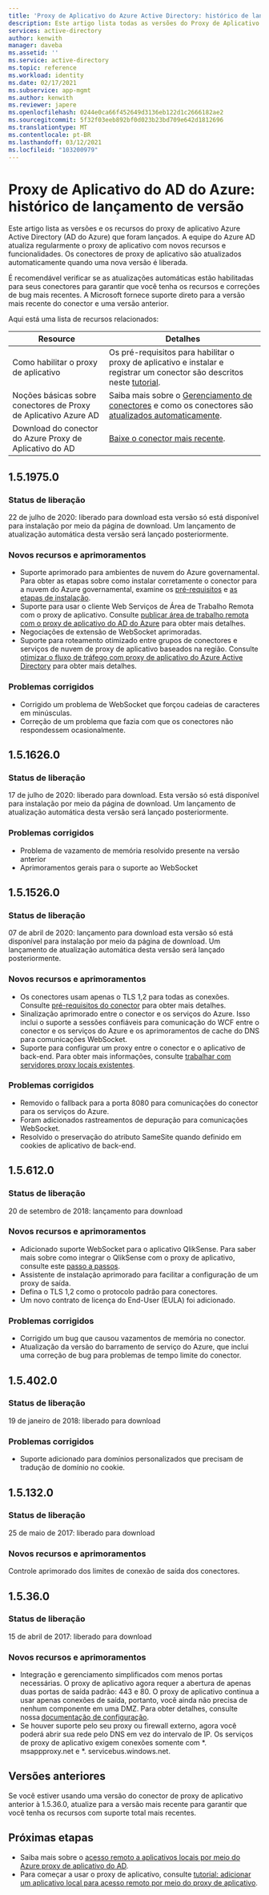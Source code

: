 ```yaml
---
title: 'Proxy de Aplicativo do Azure Active Directory: histórico de lançamento de versão'
description: Este artigo lista todas as versões do Proxy de Aplicativo do Azure Active Directory e descreve os novos recursos e os problemas corrigidos.
services: active-directory
author: kenwith
manager: daveba
ms.assetid: ''
ms.service: active-directory
ms.topic: reference
ms.workload: identity
ms.date: 02/17/2021
ms.subservice: app-mgmt
ms.author: kenwith
ms.reviewer: japere
ms.openlocfilehash: 0244e0ca66f452649d3136eb122d1c2666182ae2
ms.sourcegitcommit: 5f32f03eeb892bf0d023b23bd709e642d1812696
ms.translationtype: MT
ms.contentlocale: pt-BR
ms.lasthandoff: 03/12/2021
ms.locfileid: "103200979"
---
```

# <a name="azure-ad-application-proxy-version-release-history"></a>Proxy de Aplicativo do AD do Azure: histórico de lançamento de versão
Este artigo lista as versões e os recursos do proxy de aplicativo Azure Active Directory (AD do Azure) que foram lançados. A equipe do Azure AD atualiza regularmente o proxy de aplicativo com novos recursos e funcionalidades. Os conectores de proxy de aplicativo são atualizados automaticamente quando uma nova versão é liberada. 

É recomendável verificar se as atualizações automáticas estão habilitadas para seus conectores para garantir que você tenha os recursos e correções de bug mais recentes. A Microsoft fornece suporte direto para a versão mais recente do conector e uma versão anterior.

Aqui está uma lista de recursos relacionados:

| Resource                                         | Detalhes                                                      |
| ------------------------------------------------ | ------------------------------------------------------------ |
| Como habilitar o proxy de aplicativo                  | Os pré-requisitos para habilitar o proxy de aplicativo e instalar e registrar um conector são descritos neste [tutorial](application-proxy-add-on-premises-application.md). |
| Noções básicas sobre conectores de Proxy de Aplicativo Azure AD | Saiba mais sobre o [Gerenciamento de conectores](application-proxy-connectors.md) e como os conectores são [atualizados automaticamente](application-proxy-connectors.md#automatic-updates). |
| Download do conector do Azure Proxy de Aplicativo do AD    | [Baixe o conector mais recente](https://download.msappproxy.net/subscription/d3c8b69d-6bf7-42be-a529-3fe9c2e70c90/connector/download). |

## <a name="1519750"></a>1.5.1975.0

### <a name="release-status"></a>Status de liberação

22 de julho de 2020: liberado para download esta versão só está disponível para instalação por meio da página de download. Um lançamento de atualização automática desta versão será lançado posteriormente.

### <a name="new-features-and-improvements"></a>Novos recursos e aprimoramentos
-   Suporte aprimorado para ambientes de nuvem do Azure governamental. Para obter as etapas sobre como instalar corretamente o conector para a nuvem do Azure governamental, examine os [pré-requisitos](../hybrid/reference-connect-government-cloud.md#allow-access-to-urls) e [as etapas de instalação](../hybrid/reference-connect-government-cloud.md#install-the-agent-for-the-azure-government-cloud).
- Suporte para usar o cliente Web Serviços de Área de Trabalho Remota com o proxy de aplicativo. Consulte [publicar área de trabalho remota com o proxy de aplicativo do AD do Azure](application-proxy-integrate-with-remote-desktop-services.md) para obter mais detalhes.
- Negociações de extensão de WebSocket aprimoradas. 
- Suporte para roteamento otimizado entre grupos de conectores e serviços de nuvem de proxy de aplicativo baseados na região. Consulte [otimizar o fluxo de tráfego com proxy de aplicativo do Azure Active Directory](application-proxy-network-topology.md) para obter mais detalhes. 

### <a name="fixed-issues"></a>Problemas corrigidos
- Corrigido um problema de WebSocket que forçou cadeias de caracteres em minúsculas.
- Correção de um problema que fazia com que os conectores não respondessem ocasionalmente.

## <a name="1516260"></a>1.5.1626.0

### <a name="release-status"></a>Status de liberação

17 de julho de 2020: liberado para download. Esta versão só está disponível para instalação por meio da página de download. Um lançamento de atualização automática desta versão será lançado posteriormente.

### <a name="fixed-issues"></a>Problemas corrigidos
- Problema de vazamento de memória resolvido presente na versão anterior
- Aprimoramentos gerais para o suporte ao WebSocket

## <a name="1515260"></a>1.5.1526.0

### <a name="release-status"></a>Status de liberação

07 de abril de 2020: lançamento para download esta versão só está disponível para instalação por meio da página de download. Um lançamento de atualização automática desta versão será lançado posteriormente.

### <a name="new-features-and-improvements"></a>Novos recursos e aprimoramentos
-   Os conectores usam apenas o TLS 1,2 para todas as conexões. Consulte [pré-requisitos do conector](application-proxy-add-on-premises-application.md#prerequisites) para obter mais detalhes.
- Sinalização aprimorado entre o conector e os serviços do Azure. Isso inclui o suporte a sessões confiáveis para comunicação do WCF entre o conector e os serviços do Azure e os aprimoramentos de cache do DNS para comunicações WebSocket.
- Suporte para configurar um proxy entre o conector e o aplicativo de back-end. Para obter mais informações, consulte [trabalhar com servidores proxy locais existentes](application-proxy-configure-connectors-with-proxy-servers.md).

### <a name="fixed-issues"></a>Problemas corrigidos
- Removido o fallback para a porta 8080 para comunicações do conector para os serviços do Azure.
- Foram adicionados rastreamentos de depuração para comunicações WebSocket. 
- Resolvido o preservação do atributo SameSite quando definido em cookies de aplicativo de back-end.

## <a name="156120"></a>1.5.612.0

### <a name="release-status"></a>Status de liberação

20 de setembro de 2018: lançamento para download

### <a name="new-features-and-improvements"></a>Novos recursos e aprimoramentos

- Adicionado suporte WebSocket para o aplicativo QlikSense. Para saber mais sobre como integrar o QlikSense com o proxy de aplicativo, consulte este [passo a passos](application-proxy-qlik.md). 
- Assistente de instalação aprimorado para facilitar a configuração de um proxy de saída. 
- Defina o TLS 1,2 como o protocolo padrão para conectores. 
- Um novo contrato de licença do End-User (EULA) foi adicionado.  

### <a name="fixed-issues"></a>Problemas corrigidos

- Corrigido um bug que causou vazamentos de memória no conector.
- Atualização da versão do barramento de serviço do Azure, que inclui uma correção de bug para problemas de tempo limite do conector.

## <a name="154020"></a>1.5.402.0

### <a name="release-status"></a>Status de liberação

19 de janeiro de 2018: liberado para download

### <a name="fixed-issues"></a>Problemas corrigidos

- Suporte adicionado para domínios personalizados que precisam de tradução de domínio no cookie.

## <a name="151320"></a>1.5.132.0

### <a name="release-status"></a>Status de liberação 

25 de maio de 2017: liberado para download 

### <a name="new-features-and-improvements"></a>Novos recursos e aprimoramentos 

Controle aprimorado dos limites de conexão de saída dos conectores. 

## <a name="15360"></a>1.5.36.0

### <a name="release-status"></a>Status de liberação

15 de abril de 2017: liberado para download

### <a name="new-features-and-improvements"></a>Novos recursos e aprimoramentos

- Integração e gerenciamento simplificados com menos portas necessárias. O proxy de aplicativo agora requer a abertura de apenas duas portas de saída padrão: 443 e 80. O proxy de aplicativo continua a usar apenas conexões de saída, portanto, você ainda não precisa de nenhum componente em uma DMZ. Para obter detalhes, consulte nossa [documentação de configuração](application-proxy-add-on-premises-application.md).  
- Se houver suporte pelo seu proxy ou firewall externo, agora você poderá abrir sua rede pelo DNS em vez do intervalo de IP. Os serviços de proxy de aplicativo exigem conexões somente com *. msappproxy.net e *. servicebus.windows.net.


## <a name="earlier-versions"></a>Versões anteriores

Se você estiver usando uma versão do conector de proxy de aplicativo anterior à 1.5.36.0, atualize para a versão mais recente para garantir que você tenha os recursos com suporte total mais recentes.

## <a name="next-steps"></a>Próximas etapas
- Saiba mais sobre o [acesso remoto a aplicativos locais por meio do Azure proxy de aplicativo do AD](application-proxy.md).
- Para começar a usar o proxy de aplicativo, consulte [tutorial: adicionar um aplicativo local para acesso remoto por meio do proxy de aplicativo](application-proxy-add-on-premises-application.md).

